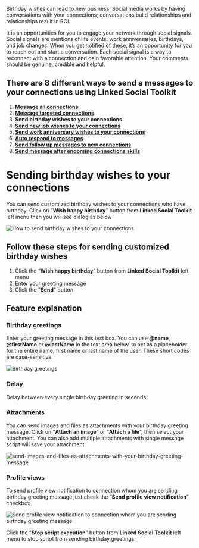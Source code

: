 Birthday wishes can lead to new business. Social media works by having conversations with your connections; conversations build relationships and relationships result in ROI.

It is an opportunities for you to engage your network through social signals. Social signals are mentions of life events: work anniversaries, birthdays, and job changes. When you get notified of these, it’s an opportunity for you to reach out and start a conversation. Each social signal is a way to reconnect with a connection and gain favorable attention. Your comments should be genuine, credible and helpful.

## There are 8 different ways to send a messages to your connections using Linked Social Toolkit
1. [**Message all connections**](https://github.com/ZiaUrR3hman/LinkedSocialToolkit/wiki/How-to-mass-message-all-your-connections)
2. [**Message targeted connections**](https://github.com/ZiaUrR3hman/LinkedSocialToolkit/wiki/How-to-message-targeted-connections)
3. **Send birthday wishes to your connections**
4. [**Send new job wishes to your connections**](https://github.com/ZiaUrR3hman/LinkedSocialToolkit/wiki/How-to-send-new-job-wishes-to-your-connections)
5. [**Send work anniversary wishes to your connections**](https://github.com/ZiaUrR3hman/LinkedSocialToolkit/wiki/How-to-send-work-anniversary-wishes-to-your-connections)
6. [**Auto respond to messages**](https://github.com/ZiaUrR3hman/LinkedSocialToolkit/wiki/How-to-auto-respond-messages)
7. [**Send follow up messages to new connections**](https://github.com/ZiaUrR3hman/LinkedSocialToolkit/wiki/How-to-send-follow-up-message-to-new-connections)
8. [**Send message after endorsing connections skills**](https://github.com/ZiaUrR3hman/LinkedSocialToolkit/wiki/How-to-endorse-connections-skills-if-someone-message-you)

# Sending birthday wishes to your connections
You can send customized birthday wishes to your connections who have birthday. Click on “**Wish happy birthday**” button from **Linked Social Toolkit** left menu then you will see dialog as below

![How to send birthday wishes to your connections](https://github.com/ZiaUrR3hman/LinkedSocialToolkit/raw/master/images/How-to-send-birthday-wishes-to-your-connections.png)

## Follow these steps for sending customized birthday wishes
1. Click the “**Wish happy birthday**” button from **Linked Social Toolkit** left menu
2. Enter your greeting message
3. Click the "**Send**" button

## Feature explanation
### Birthday greetings
Enter your greeting message in this text box. You can use **@name**, **@firstName** or **@lastName** in the text area below, to act as a placeholder for the entire name, first name or last name of the user. These short codes are case-sensitive.

![Birthday greetings](https://github.com/ZiaUrR3hman/LinkedSocialToolkit/raw/master/images/Birthday-greetings.png)

### Delay
Delay between every single birthday greeting in seconds.
### Attachments
You can send images and files as attachments with your birthday greeting message. Click on “**Attach an image**” or “**Attach a file**”, then select your attachment. You can also add multiple attachments with single message script will save your attachment.

![send-images-and-files-as-attachments-with-your-birthday-greeting-message](https://github.com/ZiaUrR3hman/LinkedSocialToolkit/raw/master/images/send-images-and-files-as-attachments-with-your-message.png)

### Profile views
To send profile view notification to connection whom you are sending birthday greeting message just check the “**Send profile view notification**” checkbox.

![Send profile view notification to connection whom you are sending birthday greeting message](https://github.com/ZiaUrR3hman/LinkedSocialToolkit/raw/master/images/send-profile-view.png)

Click the “**Stop script execution**” button from **Linked Social Toolkit** left menu to stop script from sending birthday greetings.